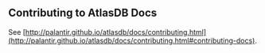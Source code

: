 ## Contributing to AtlasDB Docs

See [http://palantir.github.io/atlasdb/docs/contributing.html](http://palantir.github.io/atlasdb/docs/contributing.html#contributing-docs).
